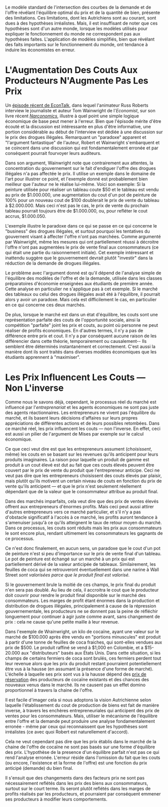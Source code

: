 Le modèle standard de l'intersection des courbes de la demande et de l'offre révélant l'équilibre optimal du prix et de la quantité de bien, présente des limitations. Ces limitations, dont les Autrichiens sont au courant, sont dues à des hypothèses irréalistes. Mais, il est insuffisant de noter que ces hypothèses sont d'un autre monde, lorsque les modèles utilisés pour expliquer le fonctionnement du monde ne correspondent pas aux hypothèses faites. L'application de modèles simplifiés, bien que révélant des faits importants sur le fonctionnement du monde, ont tendance à induire les économistes en erreur.

# L'Augmentation Des Couts Aux Producteurs N'Augmente Pas Les Prix

Un [épisode récent de EconTalk](http://www.econtalk.org/archives/2017/02/tom*wainwright.html), dans lequel l'animateur Russ Roberts interview le journaliste et auteur Tom Wainwright de l'*Economist*, sur son livre récent *[Narconomics](https://www.amazon.com/Narconomics-How-Run-Drug-Cartel/dp/1610395832/?tag=misesinsti-20)*, illustre à quel point une simple logique économique de base peut mener à l'erreur. Bien que l'épisode mérite d'être écouté et la discussion est intéressante en plus d'être informative, une portion considérable au début de l'interview est dédiée à une discussion sur le prix des drogues illégales. Remarquant un "paradoxe" apparent et "l'argument fantastique" de l'auteur, Robert et Wainwright s'embarquent et se coincent dans une discussion qui est fondamentalement erronée et par conséquent pourrait fourvoyer leurs auditeurs. 

Dans son argument, Wainwright note que contrairement aux attentes, la concentration du gouvernement sur le fait d'endiguer l'offre des drogues illégales n'a pas affectée le prix. Il utilise un exemple dans le domaine de l'art pour illustrer ce point, et l'exemple donné est probablement bien meilleur que l'auteur ne le réalise lui-même. Voici son exemple: Si la peinture utilisée pour réaliser un tableau coute $50 et le tableau est vendu au prix de $1.000.000, une augmentation du cout d'un pot de peinture de 100% pour un nouveau cout de $100 doublerait le prix de vente du tableau à $2.000.000. Mais ceci n'est pas le cas, le prix de vente du prochain tableau pourrait toujours être de $1.000.000, ou, pour refléter le cout accrus, $1.000.050. 

L'exemple illustre le paradoxe dans ce qui se passe en ce qui concerne le "business" des drogues illégales, et surtout pourquoi les tentatives du gouvernent visant à affecter l'offre n'ont pas marchées. Comme argumenté par Wainwright, même les mesures qui ont partiellement réussi à décroitre l'offre n'ont pas augmentées le prix de vente final aux consommateurs (ce qui était une partie du raisonnement initiale). Cet exemple intéressant et inattendu suggère que le gouvernement devrait plutôt "investir" dans la réduction de la demande de drogues illégales. 

Le problème avec l'argument donné est qu'il dépend de l'analyse simple de l'équilibre des modèles de l'offre et de la demande, utilisée dans les classes préparatoires d'économie enseignées aux étudiants de première année. Cette analyse en particulier ne s'applique pas à cet exemple. Si le marché des tableaux ou celui des drogues illégales avait été à l'équilibre, il pourrait alors y avoir un paradoxe. Mais cela est difficilement le cas, en particulier en ce qui concerne ces deux marchés. 

De plus, lorsque le marché est dans un état d'équilibre, les couts sont une représentation parfaite des couts de l'opportunité sociale, ainsi la compétition "parfaite" joint les prix et couts, au point où personne ne peut réaliser de profits économiques. En d'autres termes, il n'y a pas de différence entre prix et cout. Il n'y a par conséquent aucune raison de les différencier dans cette théorie, temporairement ou causalement-- Ils semblent être déterminés instantanément et correctement. C'est aussi la manière dont ils sont traités dans diverses modèles économiques que les étudiants apprennent à "maximiser". 

# Les Prix Influencent Les Couts  — Non L'inverse

Comme nous le savons déjà, cependant, le processus réel du marché est influencé par l'*entreprenariat* et les agents économiques ne sont pas juste des agents réactionnaires. Les entrepreneurs ne vivent pas l'équilibre du marché, et ils basent leurs décisions d'affaires sur leurs propres appréciations de différentes actions et de leurs possibles retombées. Dans ce marché réel, les prix influencent les couts  — non l'inverse. En effet, ceci est aussi un pilier de l'argument de Mises par exemple sur le calcul économique. 

Ce que ceci veut dire est que les entrepreneurs assument (*choisissent*, même) les couts en se basant sur les revenues qu'ils anticipent pour leurs produits imaginaires. La raison pour laquelle un produit de gamme est produit à un cout élevé est dut au fait que ces couts élevés peuvent être couvert par le prix de vente du produit que l'entrepreneur anticipe. Ceci ne veut pas dire que les entrepreneurs choisissent des couts élevés par plaisir, mais plutôt qu'ils motivent un certain niveau de couts en fonction du prix de vente qu'ils anticipent — et que le prix n'est seulement réellement dépendant que de la valeur que le consommateur attribue au produit final. 

Dans des marchés imparfaits, cela veut dire que des prix de ventes élevés offrent aux entrepreneurs d'énormes profits. Mais ceci peut aussi attirer d'autres entrepreneurs vers ce marché particulier, et s'il n'y a pas d'obstacle significatif à l'accès à ce marché, les profits auront tendance à s'amenuiser jusqu'à ce qu'ils atteignent le taux de retour moyen du marché. Dans ce processus, les couts sont réduits mais les prix aux consommateurs le sont encore plus, rendant ultimement les consommateurs les gagnants de ce processus.

Ce n'est donc finalement, en aucun sens, un paradoxe que le cout d'un pot de peinture n'est si peu d'importance sur le prix de vente final d'un tableau. Le pot de peinture est échangé sur un marché à un prix qui est partiellement dérivé de la valeur anticipée de tableaux. Similairement, les feuilles de coca qui se retrouveront éventuellement dans une narine à Wall Street *sont valorisées parce que le produit final est valorisé.*

Si le gouvernement brule la moitié de ces champs, le prix final du produit n'en sera pas doublé. Au lieu de cela, il accroitra le cout que le producteur doit couvrir pour rendre le produit final disponible sur le marché des consommateurs. Les marges de profit étant énormes dans la production et distribution de drogues illégales, principalement à cause de la répression gouvernementale, les producteurs ne se donnent pas la peine de réfléchir longuement pour continuer à agir juste comme avant, sans changement de prix : cela ne cause qu'une petite maille à leur revenue. 

Dans l'exemple de Wrainwright, un kilo de cocaïne, ayant une valeur sur le marché de $100.000 après être vendu en "portions minuscules" est produit à partir d'une tonne de feuilles de coca fraiches, qui sont-elles vendues aux prix de $500. Le produit raffiné se vend à $1,000 en Colombie, et a $15-20.000 aux "distributeurs" basés aux États Unis. Dans cette situation, si les champs de certains fermiers de coca sont brulés, ces fermiers perdent tout leur revenue alors que les prix du produit restant pourraient potentiellement être vus à la hausse (en assumant la présence d'une forme de marché). L'échelle à laquelle ses prix sont vus à la hausse dépend des [prix de réservation](https://en.wikipedia.org/wiki/Reservation*price) des producteurs de cocaïne existants et des chances des nouveaux venus dans le marché. Ils ne causent pas un effet domino proportionnel à travers la chaine de l'offre. 

Il est facile d'imager cela si nous adoptons la vision Autrichienne selon laquelle l'établissement du cout de production de biens est fait de manière inverse, à travers les enchères entrepreneuriales qui anticipent des prix de ventes pour les consommateurs. Mais, utiliser le mécanisme de l'équilibre entre l'offre et la demande peut produire une analyse fondamentalement erronée - même par ceux qui reconnaissent que les hypothèses sont irréalistes (ce avec quoi Robert est naturellement d'accord). 

Cela ne veut cependant pas dire que les prix établis dans le marché de la chaine de l'offre de cocaïne ne sont pas basés sur une forme d'équilibre des prix. L'hypothèse de la presence d'un équilibre parfait n'est pas ce qui rend l'analyse erronée. L'erreur réside dans l'omission du fait que les couts (ou encore, l'existence et la forme de l'offre) est une fonction du prix anticipé (demande) du bien final. 

Il s'ensuit que des changements dans des facteurs prix ne sont pas nécessairement reflétés dans les prix des biens aux consommateurs, surtout sur le court terme. Ils seront plutôt reflétés dans les marges de profits réalisés par les producteurs, et pourraient par conséquent emmener ses producteurs à modifier leurs comportements.
